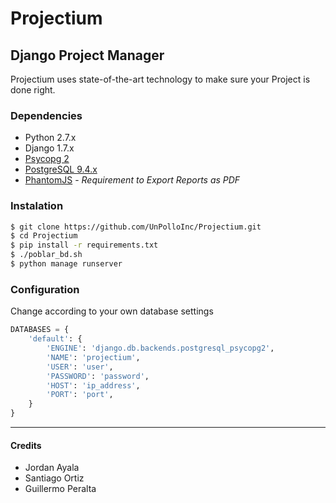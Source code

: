 Projectium
==========

## Django Project Manager
Projectium uses state-of-the-art technology to make sure your Project is done right.

### Dependencies
- Python 2.7.x
- Django 1.7.x
- [Psycopg 2](http://initd.org/psycopg/docs/install.html "Psycopg Installation")
- [PostgreSQL 9.4.x](http://www.postgresql.org "PostgreSQL")
- [PhantomJS](http://phantomjs.org) - _Requirement to Export Reports as PDF_

### Instalation
```sh
$ git clone https://github.com/UnPolloInc/Projectium.git
$ cd Projectium
$ pip install -r requirements.txt
$ ./poblar_bd.sh
$ python manage runserver
```

### Configuration
Change according to your own database settings
```python
DATABASES = {
    'default': {
        'ENGINE': 'django.db.backends.postgresql_psycopg2',
        'NAME': 'projectium',
        'USER': 'user',
        'PASSWORD': 'password',
        'HOST': 'ip_address',
        'PORT': 'port',
    }
}
```
___
#### Credits
- Jordan Ayala
- Santiago Ortiz
- Guillermo Peralta
